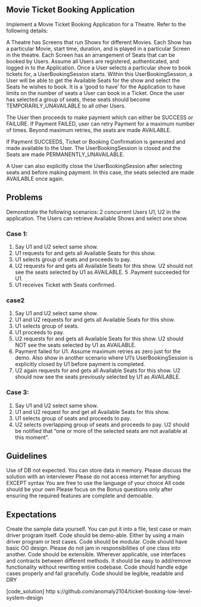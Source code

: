 ## Movie Ticket Booking Application

Implement a Movie Ticket Booking Application for a Theatre. Refer to the following details:

A Theatre has Screens that run Shows for different Movies. Each Show has a particular Movie, start time, duration, and is played in a particular Screen in the theatre. Each Screen has an arrangement of Seats that can be booked by Users.
Assume all Users are registered, authenticated, and logged in to the Application.
Once a User selects a particular show to book tickets for, a UserBookingSession starts. Within this UserBookingSession, a User will be able to get the Available Seats for the show and select the Seats he wishes to book. It is a ‘good to have’ for the Application to have limits on the number of seats a User can book in a Ticket.
Once the user has selected a group of seats, these seats should become TEMPORARILY_UNAVAILABLE to all other Users.

The User then proceeds to make payment which can either be SUCCESS or FAILURE.
If Payment FAILED, user can retry Payment for a maximum number of times. Beyond maximum retries, the seats are made AVAILABLE.

If Payment SUCCEEDS, Ticket or Booking Confirmation is generated and made available to the User. The UserBookingSession is closed and the Seats are made PERMANENTLY_UNAVAILABLE.

A User can also explicitly close the UserBookingSession after selecting seats and before making payment. In this case, the seats selected are made AVAILABLE once again.

## Problems

Demonstrate the following scenarios:
2 concurrent Users U1, U2 in the application. The Users can retrieve Available Shows and select one show.

### Case 1:
1. Say U1 and U2 select same show.
2. U1 requests for and gets all Available Seats for this show.
3. U1 selects group of seats and proceeds to pay.
4. U2 requests for and gets all Available Seats for this show. U2 should not see the seats selected by U1 as AVAILABLE. 5 .Payment succeeded for U1.
5. U1 receives Ticket with Seats confirmed.

### case2
1. Say U1 and U2 select same show.
2. U1 and U2 requests for and gets all Available Seats for this show.
3. U1 selects group of seats.
4. U1 proceeds to pay.
5. U2 requests for and gets all Available Seats for this show. U2 should NOT see the seats selected by U1 as AVAILABLE.
6. Payment failed for U1. Assume maximum retries as zero just for the demo. Also show in another scenario where U1’s UserBookingSession is explicitly closed by U1 before payment is completed.
7. U2 again requests for and gets all Available Seats for this show. U2 should now see the seats previously selected by U1 as AVAILABLE.

### Case 3:
1. Say U1 and U2 select same show.
2. U1 and U2 request for and get all Available Seats for this show.
3. U1 selects group of seats and proceeds to pay.
4. U2 selects overlapping group of seats and proceeds to pay. U2 should be notified that “one or more of the selected seats are not available at this moment”.

## Guidelines
Use of DB not expected. You can store data in memory.
Please discuss the solution with an interviewer
Please do not access internet for anything EXCEPT syntax
You are free to use the language of your choice
All code should be your own
Please focus on the Bonus questions only after ensuring the required features are complete and demoable.

## Expectations

Create the sample data yourself. You can put it into a file, test case or main driver program itself.
Code should be demo-able. Either by using a main driver program or test cases.
Code should be modular. Code should have basic OO design. Please do not jam in responsibilities of one class into another.
Code should be extensible. Wherever applicable, use interfaces and contracts between different methods. It should be easy to add/remove functionality without re­writing entire codebase.
Code should handle edge cases properly and fail gracefully.
Code should be legible, readable and DRY

[code_solution] http
s://github.com/anomaly2104/ticket-booking-low-level-system-design